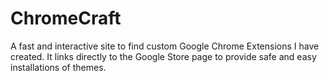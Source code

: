 # ChromeCraft

A fast and interactive site to find custom Google Chrome Extensions I have created. It links directly to the Google Store page to provide safe and easy installations of themes.
